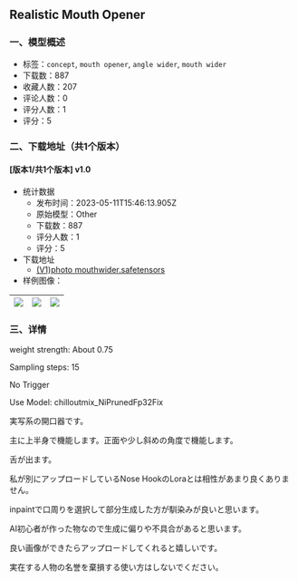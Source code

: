 ## Realistic Mouth Opener
### 一、模型概述

- 标签：`concept`, `mouth opener`, `angle wider`, `mouth wider`
- 下载数：887
- 收藏人数：207
- 评论人数：0
- 评分人数：1
- 评分：5

### 二、下载地址（共1个版本）

#### [版本1/共1个版本] v1.0

- 统计数据
  - 发布时间：2023-05-11T15:46:13.905Z
  - 原始模型：Other
  - 下载数：887
  - 评分人数：1
  - 评分：5
- 下载地址
  - [(V1)photo mouthwider.safetensors](https://civitai.com/api/download/models/67967)
- 样例图像：

| <img src="https://image.civitai.com/xG1nkqKTMzGDvpLrqFT7WA/150068dc-ce15-4069-bc3f-73542674b3ab/width=450/757103.jpeg" /> | <img src="https://image.civitai.com/xG1nkqKTMzGDvpLrqFT7WA/e3e030d6-4fc2-45b5-855d-28785bb359ad/width=450/767218.jpeg" /> | <img src="https://image.civitai.com/xG1nkqKTMzGDvpLrqFT7WA/8cf888a1-351c-4a02-b604-e590b6cb8192/width=450/1155185.jpeg" /> |
| ---- | ---- | ---- |


### 三、详情
<p>weight strength: About 0.75</p><p>Sampling steps: 15</p><p>No Trigger</p><p>Use Model: chilloutmix_NiPrunedFp32Fix</p><p></p><p>実写系の開口器です。</p><p>主に上半身で機能します。正面や少し斜めの角度で機能します。</p><p>舌が出ます。</p><p>私が別にアップロードしているNose HookのLoraとは相性があまり良くありません。</p><p>inpaintで口周りを選択して部分生成した方が馴染みが良いと思います。</p><p></p><p>AI初心者が作った物なので生成に偏りや不具合があると思います。</p><p></p><p>良い画像ができたらアップロードしてくれると嬉しいです。</p><p>実在する人物の名誉を棄損する使い方はしないでください。</p>